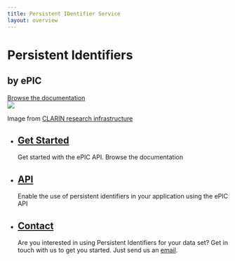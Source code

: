 ```yaml
---
title: Persistent IDentifier Service
layout: overview
---
```


<div class="wrapper feature">
	<h1>Persistent Identifiers</h1>
	<h2>by ePIC</h2>
	<a href="/guides/overview/" class="button">Browse the documentation</a>
	<div class="handle-pid-logo">
		<img src="/shared/images/handle-pid.png"  />
		<span class="caption simple-caption">  
		<p>Image from <a href="http://www.clarin.eu">CLARIN research infrastructure</a></p>  
		</span> 
	</div>


</div>

<div class="full-width-divider">
	<ul class="wrapper highlights">
		<li class="highlight-module">
			<a href="/guides/overview/"><span class="big-icon glyphicon-book"></span></a>
			<h2><a href="/guides/overview/">Get Started</a></h2>
			<p>Get started with the ePIC API. Browse the documentation</p>
		</li>
		<li class="highlight-module">
			<a href="/guides/api/"><span class="big-icon glyphicon-list-alt"></span></a>
			<h2><a href="/guides/api/">API</a></h2>
			<p>Enable the use of persistent identifiers in your application using the ePIC API</p>
		</li>
		<li class="highlight-module">
			<a href="mailto:contact@pidconsortium.eu" target='blank'><span class="big-icon glyphicon-envelope"></span></a>
			<h2><a href="mailto:contact@pidconsortium.eu" target="blank">Contact</a></h2>
			<p>Are you interested in using Persistent Identifiers for your data set? Get in touch with us to get you started. Just send us an 
			<a href='mailto:contact@pidconsortium.eu' target='blank'>email</a>.</p>
		</li>
	</ul>
</div>
